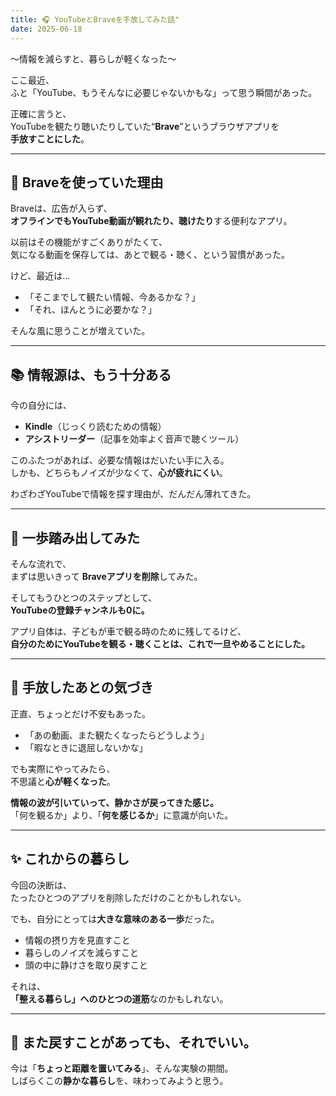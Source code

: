 ```yaml
---
title: 🎧 YouTubeとBraveを手放してみた話"
date: 2025-06-18
---
```

  
〜情報を減らすと、暮らしが軽くなった〜

ここ最近、  
ふと「YouTube、もうそんなに必要じゃないかもな」って思う瞬間があった。

正確に言うと、  
YouTubeを観たり聴いたりしていた“**Brave**”というブラウザアプリを  
**手放すことにした**。

---

## 🧭 Braveを使っていた理由

Braveは、広告が入らず、  
**オフラインでもYouTube動画が観れたり、聴けたり**する便利なアプリ。

以前はその機能がすごくありがたくて、  
気になる動画を保存しては、あとで観る・聴く、という習慣があった。

けど、最近は…

- 「そこまでして観たい情報、今あるかな？」  
- 「それ、ほんとうに必要かな？」

そんな風に思うことが増えていた。

---

## 📚 情報源は、もう十分ある

今の自分には、

- **Kindle**（じっくり読むための情報）  
- **アシストリーダー**（記事を効率よく音声で聴くツール）

このふたつがあれば、必要な情報はだいたい手に入る。  
しかも、どちらもノイズが少なくて、**心が疲れにくい**。

わざわざYouTubeで情報を探す理由が、だんだん薄れてきた。

---

## 🎈 一歩踏み出してみた

そんな流れで、  
まずは思いきって **Braveアプリを削除**してみた。

そしてもうひとつのステップとして、  
**YouTubeの登録チャンネルも0に。**

アプリ自体は、子どもが車で観る時のために残してるけど、  
**自分のためにYouTubeを観る・聴くことは、これで一旦やめることにした。**

---

## 🌿 手放したあとの気づき

正直、ちょっとだけ不安もあった。

- 「あの動画、また観たくなったらどうしよう」  
- 「暇なときに退屈しないかな」

でも実際にやってみたら、  
不思議と**心が軽くなった**。

**情報の波が引いていって、静かさが戻ってきた感じ。**  
「何を観るか」より、「**何を感じるか**」に意識が向いた。

---

## ✨ これからの暮らし

今回の決断は、  
たったひとつのアプリを削除しただけのことかもしれない。

でも、自分にとっては**大きな意味のある一歩**だった。

- 情報の摂り方を見直すこと  
- 暮らしのノイズを減らすこと  
- 頭の中に静けさを取り戻すこと

それは、  
**「整える暮らし」へのひとつの道筋**なのかもしれない。

---

## 📌 また戻すことがあっても、それでいい。

今は「**ちょっと距離を置いてみる**」、そんな実験の期間。  
しばらくこの**静かな暮らし**を、味わってみようと思う。


